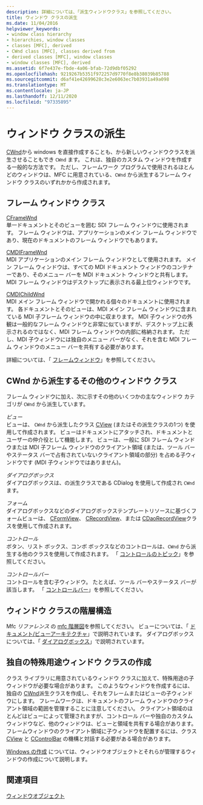 ```yaml
---
description: 詳細については、「派生ウィンドウクラス」を参照してください。
title: ウィンドウ クラスの派生
ms.date: 11/04/2016
helpviewer_keywords:
- window class hierarchy
- hierarchies, window classes
- classes [MFC], derived
- CWnd class [MFC], classes derived from
- derived classes [MFC], window classes
- window classes [MFC], derived
ms.assetid: 6f7e437e-fbde-4a06-bfab-72d9dbf05292
ms.openlocfilehash: 9219267b5351f972257d9770f8e8b38039b85788
ms.sourcegitcommit: d6af41e42699628c3e2e6063ec7b03931a49a098
ms.translationtype: MT
ms.contentlocale: ja-JP
ms.lasthandoff: 12/11/2020
ms.locfileid: "97335895"
---
```

# <a name="derived-window-classes"></a>ウィンドウ クラスの派生

[CWnd](reference/cwnd-class.md)から windows を直接作成することも、から新しいウィンドウクラスを派生させることもでき `CWnd` ます。 これは、独自のカスタム ウィンドウを作成する一般的な方法です。 ただし、フレームワーク プログラムで使用されるほとんどのウィンドウは、MFC に用意されている、`CWnd` から派生するフレーム ウィンドウ クラスのいずれかから作成されます。

## <a name="frame-window-classes"></a>フレーム ウィンドウ クラス

[CFrameWnd](reference/cframewnd-class.md)<br/>
単一ドキュメントとそのビューを囲む SDI フレーム ウィンドウに使用されます。 フレーム ウィンドウは、アプリケーションのメイン フレーム ウィンドウであり、現在のドキュメントのフレーム ウィンドウでもあります。

[CMDIFrameWnd](reference/cmdiframewnd-class.md)<br/>
MDI アプリケーションのメイン フレーム ウィンドウとして使用されます。 メイン フレーム ウィンドウは、すべての MDI ドキュメント ウィンドウのコンテナーであり、そのメニュー バーを MDI ドキュメント ウィンドウと共有します。 MDI フレーム ウィンドウはデスクトップに表示される最上位ウィンドウです。

[CMDIChildWnd](reference/cmdichildwnd-class.md)<br/>
MDI メイン フレーム ウィンドウで開かれる個々のドキュメントに使用されます。 各ドキュメントとそのビューは、MDI メイン フレーム ウィンドウに含まれている MDI 子フレーム ウィンドウの中に収まります。 MDI 子ウィンドウの外観は一般的なフレーム ウィンドウと非常に似ていますが、デスクトップ上に表示されるのではなく、MDI フレーム ウィンドウの内部に格納されます。 ただし、MDI 子ウィンドウには独自のメニュー バーがなく、それを含む MDI フレーム ウィンドウのメニュー バーを共有する必要があります。

詳細については、「 [フレームウィンドウ](frame-windows.md)」を参照してください。

## <a name="other-window-classes-derived-from-cwnd"></a>CWnd から派生するその他のウィンドウ クラス

フレーム ウィンドウに加え、次に示すその他のいくつかの主なウィンドウ カテゴリが `CWnd` から派生しています。

*ビュー*<br/>
ビューは、 `CWnd` から派生したクラス [CView](reference/cview-class.md) (またはその派生クラスの1つ) を使用して作成されます。 ビューはドキュメントにアタッチされ、ドキュメントとユーザーの仲介役として機能します。 ビューは、一般に SDI フレーム ウィンドウまたは MDI 子フレーム ウィンドウのクライアント領域 (または、ツール バーやステータス バーで占有されていないクライアント領域の部分) を占める子ウィンドウです (MDI 子ウィンドウではありません)。

*ダイアログボックス*<br/>
ダイアログボックスは、の派生クラスである CDialog を使用して作成され `CWnd` ます。 [](reference/cdialog-class.md)

*フォーム*<br/>
ダイアログボックスなどのダイアログボックステンプレートリソースに基づくフォームビューは、 [CFormView](reference/cformview-class.md)、 [CRecordView](reference/crecordview-class.md)、または [CDaoRecordView](reference/cdaorecordview-class.md)クラスを使用して作成されます。

*コントロール*<br/>
ボタン、リスト ボックス、コンボ ボックスなどのコントロールは、`CWnd` から派生する他のクラスを使用して作成されます。 「 [コントロールのトピック](controls-mfc.md)」を参照してください。

*コントロールバー*<br/>
コントロールを含む子ウィンドウ。 たとえば、ツール バーやステータス バーが該当します。 「 [コントロールバー](control-bars.md)」を参照してください。

## <a name="window-class-hierarchy"></a>ウィンドウ クラスの階層構造

Mfc *リファレンス* の [mfc 階層図](hierarchy-chart.md)を参照してください。 ビューについては、「 [ドキュメント/ビューアーキテクチャ](document-view-architecture.md)」で説明されています。 ダイアログボックスについては、「 [ダイアログボックス](dialog-boxes.md)」で説明されています。

## <a name="creating-your-own-special-purpose-window-classes"></a>独自の特殊用途ウィンドウ クラスの作成

クラス ライブラリに用意されているウィンドウ クラスに加えて、特殊用途の子ウィンドウが必要な場合があります。 このようなウィンドウを作成するには、独自の [CWnd](reference/cwnd-class.md)派生クラスを作成し、それをフレームまたはビューの子ウィンドウにします。 フレームワークは、ドキュメントのフレーム ウィンドウのクライアント領域の範囲を管理することに注意してください。 クライアント領域のほとんどはビューによって管理されますが、コントロール バーや独自のカスタム ウィンドウなど、他のウィンドウは、ビューと領域を共有する場合があります。 フレームウィンドウのクライアント領域に子ウィンドウを配置するには、クラス [CView](reference/cview-class.md) と [CControlBar](reference/ccontrolbar-class.md) の機構と対話する必要がある場合があります。

[Windows の作成](creating-windows.md) については、ウィンドウオブジェクトとそれらが管理するウィンドウの作成について説明します。

## <a name="see-also"></a>関連項目

[ウィンドウオブジェクト](window-objects.md)
